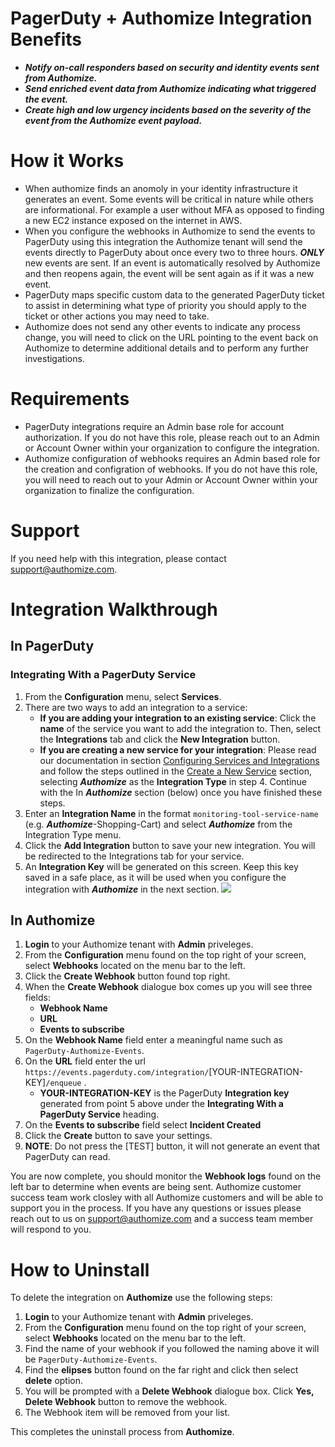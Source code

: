 
# PagerDuty + Authomize Integration Benefits


* ***Notify on-call responders based on security and identity events sent from Authomize.***
* ***Send enriched event data from Authomize indicating what triggered the event.***
* ***Create high and low urgency incidents based on the severity of the event from the Authomize event payload.***

# How it Works
* When authomize finds an anomoly in your identity infrastructure it generates an event. Some events will be critical in nature while others are informational. For example a user without MFA as opposed to finding a new EC2 instance exposed on the internet in AWS.
* When you configure the webhooks in Authomize to send the events to PagerDuty using this integration the Authomize tenant will send the events directly to PagerDuty about once every two to three hours. ***ONLY*** new events are sent. If an event is automatically resolved by Authomize and then reopens again, the event will be sent again as if it was a new event.
* PagerDuty maps specific custom data to the generated PagerDuty ticket to assist in determining what type of priority you should apply to the ticket or other actions you may need to take.
* Authomize does not send any other events to indicate any process change, you will need to click on the URL pointing to the event back on Authomize to determine additional details and to perform any further investigations.


# Requirements
* PagerDuty integrations require an Admin base role for account authorization. If you do not have this role, please reach out to an Admin or Account Owner within your organization to configure the integration.
* Authomize configuration of webhooks requires an Admin based role for the creation and configration of webhooks. If you do not have this role, you will need to reach out to your Admin or Account Owner within your organization to finalize the configuration.

# Support

If you need help with this integration, please contact support@authomize.com. 

# Integration Walkthrough
## In PagerDuty
### Integrating With a PagerDuty Service
1. From the **Configuration** menu, select **Services**.
2. There are two ways to add an integration to a service:
   * **If you are adding your integration to an existing service**: Click the **name** of the service you want to add the integration to. Then, select the **Integrations** tab and click the **New Integration** button.
   * **If you are creating a new service for your integration**: Please read our documentation in section [Configuring Services and Integrations](https://support.pagerduty.com/docs/services-and-integrations#section-configuring-services-and-integrations) and follow the steps outlined in the [Create a New Service](https://support.pagerduty.com/docs/services-and-integrations#section-create-a-new-service) section, selecting ***Authomize*** as the **Integration Type** in step 4. Continue with the In  ***Authomize***  section (below) once you have finished these steps.
3. Enter an **Integration Name** in the format `monitoring-tool-service-name` (e.g.  ***Authomize***-Shopping-Cart) and select  ***Authomize***  from the Integration Type menu.
4. Click the **Add Integration** button to save your new integration. You will be redirected to the Integrations tab for your service.
5. An **Integration Key** will be generated on this screen. Keep this key saved in a safe place, as it will be used when you configure the integration with  ***Authomize***  in the next section.
![](https://pdpartner.s3.amazonaws.com/ig-template-copy-integration-key.png)

## In Authomize
1. **Login** to your Authomize tenant with **Admin** priveleges.
2. From the **Configuration** menu found on the top right of your screen, select **Webhooks** located on the menu bar to the left.
3. Click the **Create Webhook** button found top right.
4. When the **Create Webhook** dialogue box comes up you will see three fields:
   * **Webhook Name**
   * **URL**
   * **Events to subscribe**
5. On the **Webhook Name** field enter a meaningful name such as `PagerDuty-Authomize-Events`.
6. On the **URL** field enter the url ```https://events.pagerduty.com/integration/```[YOUR-INTEGRATION-KEY]```/enqueue``` .
   * **YOUR-INTEGRATION-KEY** is the PagerDuty **Integration key** generated from point 5 above under the **Integrating With a PagerDuty Service** heading.
7. On the **Events to subscribe** field select **Incident Created**
8. Click the **Create** button to save your settings.
9. **NOTE**: Do not press the [TEST] button, it will not generate an event that PagerDuty can read.

You are now complete, you should monitor the **Webhook logs** found on the left bar to determine when events are being sent. Authomize customer success team work closley with all Authomize customers and will be able to support you in the process. If you have any questions or issues please reach out to us on support@authomize.com and a success team member will respond to you.

# How to Uninstall

To delete the integration on **Authomize** use the following steps:
1. **Login** to your Authomize tenant with **Admin** priveleges.
2. From the **Configuration** menu found on the top right of your screen, select **Webhooks** located on the menu bar to the left.
3. Find the name of your webhook if you followed the naming above it will be `PagerDuty-Authomize-Events`.
4. Find the **elipses** button found on the far right and click then select **delete** option.
5. You will be prompted with a **Delete Webhook** dialogue box. Click **Yes, Delete Webhook** button to remove the webhook.
6. The Webhook item will be removed from your list.

This completes the uninstall process from **Authomize**.
